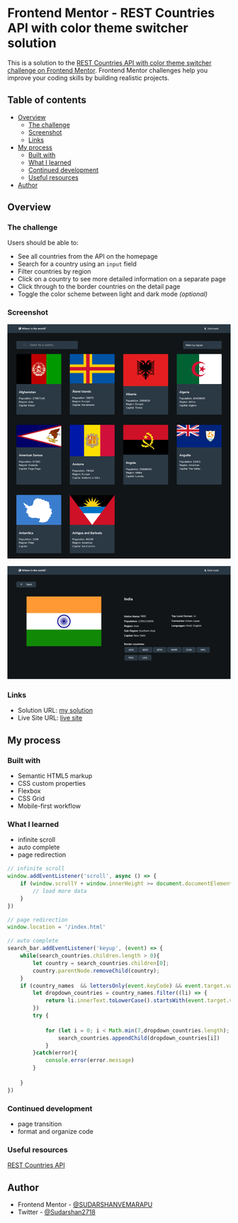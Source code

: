 # Frontend Mentor - REST Countries API with color theme switcher solution

This is a solution to the [REST Countries API with color theme switcher challenge on Frontend Mentor](https://www.frontendmentor.io/challenges/rest-countries-api-with-color-theme-switcher-5cacc469fec04111f7b848ca). Frontend Mentor challenges help you improve your coding skills by building realistic projects. 

## Table of contents

- [Overview](#overview)
  - [The challenge](#the-challenge)
  - [Screenshot](#screenshot)
  - [Links](#links)
- [My process](#my-process)
  - [Built with](#built-with)
  - [What I learned](#what-i-learned)
  - [Continued development](#continued-development)
  - [Useful resources](#useful-resources)
- [Author](#author)


## Overview

### The challenge

Users should be able to:

- See all countries from the API on the homepage
- Search for a country using an `input` field
- Filter countries by region
- Click on a country to see more detailed information on a separate page
- Click through to the border countries on the detail page
- Toggle the color scheme between light and dark mode *(optional)*

### Screenshot

![](./images/desktop-dark-v.png)

![](./images/desktop-country.png)



### Links

- Solution URL: [my solution](https://github.com/SUDARSHANVEMARAPU/rest-countries-api.git)
- Live Site URL: [live site](https://sudarshanvemarapu.github.io/rest-countries-api/)

## My process

### Built with

- Semantic HTML5 markup
- CSS custom properties
- Flexbox
- CSS Grid
- Mobile-first workflow


### What I learned

- infinite scroll
- auto complete
- page redirection

```js
// infinite scroll
window.addEventListener('scroll', async () => {
    if (window.scrollY + window.innerHeight >= document.documentElement.scrollHeight - 1) {
        // load more data
    }
})
```
``` js
// page redirection
window.location = '/index.html'
```

``` js
// auto complete
search_bar.addEventListener('keyup', (event) => {
    while(search_countries.children.length > 0){
        let country = search_countries.children[0];
        country.parentNode.removeChild(country);
    }
    if (country_names  && lettersOnly(event.keyCode) && event.target.value.length > 0) {
        let dropdown_countries = country_names.filter((li) => {
            return li.innerText.toLowerCase().startsWith(event.target.value.toLowerCase());
        })
        try {
            
            for (let i = 0; i < Math.min(7,dropdown_countries.length); i++) {
                search_countries.appendChild(dropdown_countries[i])
            }
        }catch(error){
            console.error(error.message)
        }
        
    }
})
```


### Continued development

- page transition
- format and organize code

### Useful resources

[REST Countries API](https://restcountries.eu)


## Author

- Frontend Mentor - [@SUDARSHANVEMARAPU](https://www.frontendmentor.io/profile/SUDARSHANVEMARAPU)
- Twitter - [@Sudarshan2718](https://www.twitter.com/Sudarshan2718)





